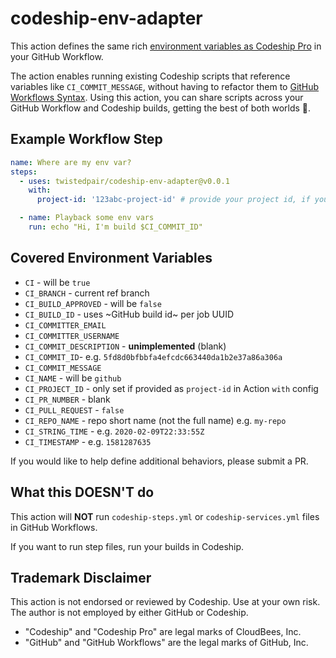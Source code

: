 # codeship-env-adapter

This action defines the same rich [environment variables as Codeship Pro](https://documentation.codeship.com/pro/builds-and-configuration/environment-variables/#default-environment-variables) in your GitHub Workflow.

The action enables running existing Codeship scripts that reference variables like `CI_COMMIT_MESSAGE`, without having to refactor them to [GitHub Workflows Syntax](https://help.github.com/en/actions/automating-your-workflow-with-github-actions/workflow-syntax-for-github-actions). Using this action, you can share scripts across your GitHub Workflow and Codeship builds, getting the best of both worlds 🎉.

## Example Workflow Step

```yaml
name: Where are my env var?
steps:
  - uses: twistedpair/codeship-env-adapter@v0.0.1
    with:
      project-id: '123abc-project-id' # provide your project id, if you fancy 

  - name: Playback some env vars
    run: echo "Hi, I'm build $CI_COMMIT_ID"
```
## Covered Environment Variables

- `CI` - will be `true`
- `CI_BRANCH` - current ref branch
- `CI_BUILD_APPROVED` - will be `false`
- `CI_BUILD_ID` - uses ~GitHub build id~ per job UUID
- `CI_COMMITTER_EMAIL`
- `CI_COMMITTER_USERNAME`
- `CI_COMMIT_DESCRIPTION` - **unimplemented** (blank)
- `CI_COMMIT_ID`- e.g. `5fd8d0bfbbfa4efcdc663440da1b2e37a86a306a`
- `CI_COMMIT_MESSAGE`
- `CI_NAME` - will be `github`
- `CI_PROJECT_ID` - only set if provided as `project-id` in Action `with` config
- `CI_PR_NUMBER` - blank
- `CI_PULL_REQUEST` - `false`
- `CI_REPO_NAME` - repo short name (not the full name) e.g. `my-repo`
- `CI_STRING_TIME` - e.g. `2020-02-09T22:33:55Z`
- `CI_TIMESTAMP` - e.g. `1581287635`

If you would like to help define additional behaviors, please submit a PR.


## What this DOESN'T do

This action will **NOT** run `codeship-steps.yml` or `codeship-services.yml` files in GitHub Workflows.

If you want to run step files, run your builds in Codeship.


## Trademark Disclaimer
This action is not endorsed or reviewed by Codeship. 
Use at your own risk. The author is not employed by either GitHub or Codeship.

- "Codeship" and "Codeship Pro" are legal marks of CloudBees, Inc.
- "GitHub" and "GitHub Workflows" are the legal marks of GitHub, Inc.
